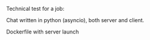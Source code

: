 Technical test for a job:

Chat written in python (asyncio), both server and client.

Dockerfile with server launch
